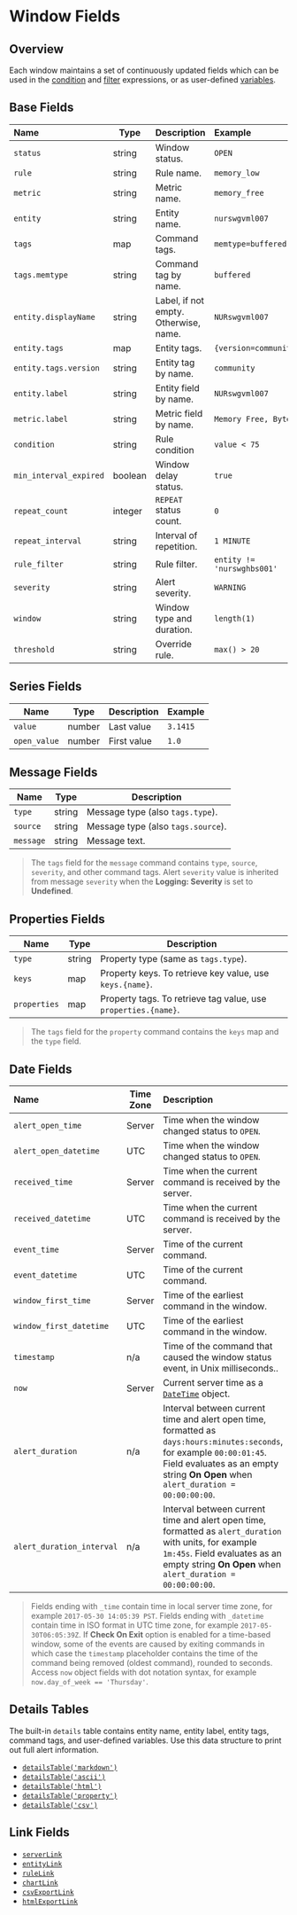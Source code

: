 # Window Fields

## Overview

Each window maintains a set of continuously updated fields which can be used in the [condition](condition.md) and [filter](filters.md) expressions, or as user-defined [variables](variables.md).

## Base Fields

**Name**|**Type**|**Description**|**Example**
:---|---|---|:---
`status` | string | Window status. | `OPEN`
`rule` | string | Rule name. | `memory_low`
`metric` | string | Metric name. | `memory_free`
`entity` | string | Entity name. | `nurswgvml007`
`tags` | map | Command tags. | `memtype=buffered`
`tags.memtype` | string | Command tag by name. | `buffered`
`entity.displayName` | string | Label, if not empty. Otherwise, name. | `NURswgvml007`
`entity.tags` | map | Entity tags. | `{version=community}`
`entity.tags.version` | string | Entity tag by name. | `community`
`entity.label` | string | Entity field by name. | `NURswgvml007`
`metric.label` | string | Metric field by name. | `Memory Free, Bytes`
`condition` | string | Rule condition | `value < 75`
`min_interval_expired` | boolean | Window delay status. | `true`
`repeat_count` | integer | `REPEAT` status count. | `0`
`repeat_interval` | string | Interval of repetition. | `1 MINUTE`
`rule_filter` | string | Rule filter. | `entity != 'nurswghbs001'`
`severity` | string | Alert severity. | `WARNING`
`window` | string | Window type and duration. | `length(1)`
`threshold` | string | Override rule. | `max() > 20`

## Series Fields

|**Name**|**Type**|**Description**|**Example**|
|---|---|---|--|
| `value` | number | Last value | `3.1415` |
| `open_value` | number | First value | `1.0` |

## Message Fields

|**Name**|**Type**|**Description**|
|---|---|---|
| `type` | string | Message type (also `tags.type`). |
| `source` | string | Message type (also `tags.source`). |
| `message` | string | Message text. |

> The `tags` field for the `message` command contains `type`, `source`, `severity`, and other command tags.
> Alert `severity` value is inherited from message `severity` when the **Logging: Severity** is set to **Undefined**.

## Properties Fields

|**Name**|**Type**|**Description**|
|---|---|---|
| `type` | string | Property type (same as `tags.type`). |
| `keys` | map | Property keys. To retrieve key value, use `keys.{name}`. |
| `properties` | map | Property tags. To retrieve tag value, use `properties.{name}`. |

> The `tags` field for the `property` command contains the `keys` map and the `type` field.

## Date Fields

**Name**|**Time Zone**|**Description**
:---|---|:---
`alert_open_time` | Server | Time when the window changed status to `OPEN`.
`alert_open_datetime` | UTC | Time when the window changed status to `OPEN`.
`received_time` | Server | Time when the current command is received by the server.
`received_datetime` | UTC | Time when the current command is received by the server.
`event_time` | Server | Time of the current command.
`event_datetime` | UTC | Time of the current command.
`window_first_time` | Server | Time of the earliest command in the window.
`window_first_datetime` | UTC | Time of the earliest command in the window.
`timestamp` | n/a | Time of the command that caused the window status event, in Unix milliseconds..
`now` | Server | Current server time as a [`DateTime`](object-datetime.md) object.
`alert_duration` | n/a | Interval between current time and alert open time, formatted as `days:hours:minutes:seconds`, for example `00:00:01:45`. Field evaluates as an empty string **On Open** when `alert_duration = 00:00:00:00`.
`alert_duration_interval` | n/a | Interval between current time and alert open time, formatted as `alert_duration` with units, for example `1m:45s`. Field evaluates as an empty string **On Open** when `alert_duration = 00:00:00:00`.

> Fields ending with `_time` contain time in local server time zone, for example `2017-05-30 14:05:39 PST`.
> Fields ending with `_datetime` contain time in ISO format in UTC time zone, for example `2017-05-30T06:05:39Z`.
> If **Check On Exit** option is enabled for a time-based window, some of the events are caused by exiting commands in which case the `timestamp` placeholder contains the time of the command being removed (oldest command), rounded to seconds.
> Access `now` object fields with dot notation syntax, for example `now.day_of_week == 'Thursday'`.

## Details Tables

The built-in `details` table contains entity name, entity label, entity tags, command tags, and user-defined variables. Use this data structure to print out full alert information.

* [`detailsTable('markdown')`](details-table.md#markdown)
* [`detailsTable('ascii')`](details-table.md#ascii)
* [`detailsTable('html')`](details-table.md#html)
* [`detailsTable('property')`](details-table.md#property)
* [`detailsTable('csv')`](details-table.md#csv)

## Link Fields

* [`serverLink`](links.md#serverlink)
* [`entityLink`](links.md#entitylink)
* [`ruleLink`](links.md#rulelink)
* [`chartLink`](links.md#chartlink)
* [`csvExportLink`](links.md#csvexportlink)
* [`htmlExportLink`](links.md#htmlexportlink)
